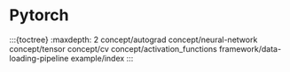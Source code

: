 # Pytorch

:::{toctree}
:maxdepth: 2
concept/autograd
concept/neural-network
concept/tensor
concept/cv
concept/activation_functions
framework/data-loading-pipeline
example/index
:::
